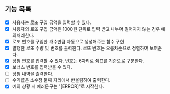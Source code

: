 ## 기능 목록

- [x] 사용자는 로또 구입 금액을 입력할 수 있다.
- [x] 사용자의 로또 구입 금액은 1000원 단위로 입력 받고 나누어 떨어지지 않는 경우 예외처리한다.
- [x] 로또 번호를 구입한 개수만큼 자동으로 생성해주는 함수 구현
- [x] 발행한 로또 수량 및 번호를 출력한다. 로또 번호는 오름차순으로 정렬하여 보여준다.
- [x] 당첨 번호를 입력할 수 있다. 번호는 6자리로 쉼표를 기준으로 구분한다.
- [x] 보너스 번호를 입력받을 수 있다.
- [ ] 당첨 내역을 출력한다.
- [ ] 수익률은 소수점 둘째 자리에서 반올림하여 출력한다.
- [x] 예외 상황 시 에러문구는 "[ERROR]"로 시작한다.
